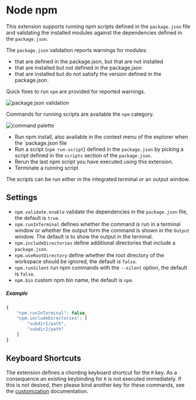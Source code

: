 # Node npm

This extension supports running npm scripts defined in the `package.json` file and validating the installed modules
against the dependencies defined in the `package.json`.

The `package.json` validation reports warnings for modules:
- that are defined in the package.json, but that are not installed
- that are installed but not defined in the package.json
- that are installed but do not satisfy the version defined in the package.json.

Quick fixes to run `npm` are provided for reported warnings.

![package.json validation](https://github.com/Microsoft/vscode-npm-scripts/raw/master/images/validation.png)

Commands for running scripts are available the `npm` category.

![command palette](https://github.com/Microsoft/vscode-npm-scripts/raw/master/images/cmds.png)

- Run npm install, also available in the context menu of the explorer when the `package.json file
- Run a script (`npm run-script`) defined in the `package.json` by picking a script
defined in the `scripts` section of the `package.json`.
- Rerun the last npm script you have executed using this extension.
- Terminate a running script

The scripts can be run either in the integrated terminal or an output window.

## Settings
- `npm.validate.enable` validate the dependencies in the `package.json` file, the default is `true`.
- `npm.runInTerminal` defines whether the command is run
in a terminal window or whether the output form the command is shown in the `Output` window. The default is to show the output in the terminal.
- `npm.includeDirectories` define additional directories that include a  `package.json`.
- `npm.useRootDirectory` define whether the root directory of the workspace should be ignored, the default is `false`.
- `npm.runSilent` run npm commands with the `--silent` option, the default is `false`.
- `npm.bin` custom npm bin name, the default is `npm`.

##### Example
```javascript
{
	"npm.runInTerminal": false,
	"npm.includeDirectories": [
		"subdir1/path",
		"subdir2/path"
	]
}
```

## Keyboard Shortcuts

The extension defines a chording keyboard shortcut for the `R` key. As a consequence an existing keybinding for `R` is not executed immediately. If this is not desired, then please bind another key for these commands, see the [customization](https://code.visualstudio.com/docs/customization/keybindings) documentation.
